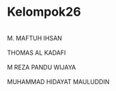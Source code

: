 # Kelompok26
<br>M. MAFTUH IHSAN</br>
<br>THOMAS AL KADAFI </br>
<br>M REZA PANDU WIJAYA </br>
<br>MUHAMMAD HIDAYAT MAULUDDIN </br>
